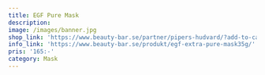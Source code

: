 ```yaml
---
title: EGF Pure Mask
description:
image: /images/banner.jpg
shop_link: 'https://www.beauty-bar.se/partner/pipers-hudvard/?add-to-cart=1411'
info_link: 'https://www.beauty-bar.se/produkt/egf-extra-pure-mask35g/'
pris: '165:-'
category: Mask
---
```


